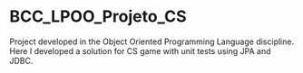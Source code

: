 # BCC_LPOO_Projeto_CS
Project developed in the Object Oriented Programming Language discipline. Here I developed a solution for CS game with unit tests using JPA and JDBC.
